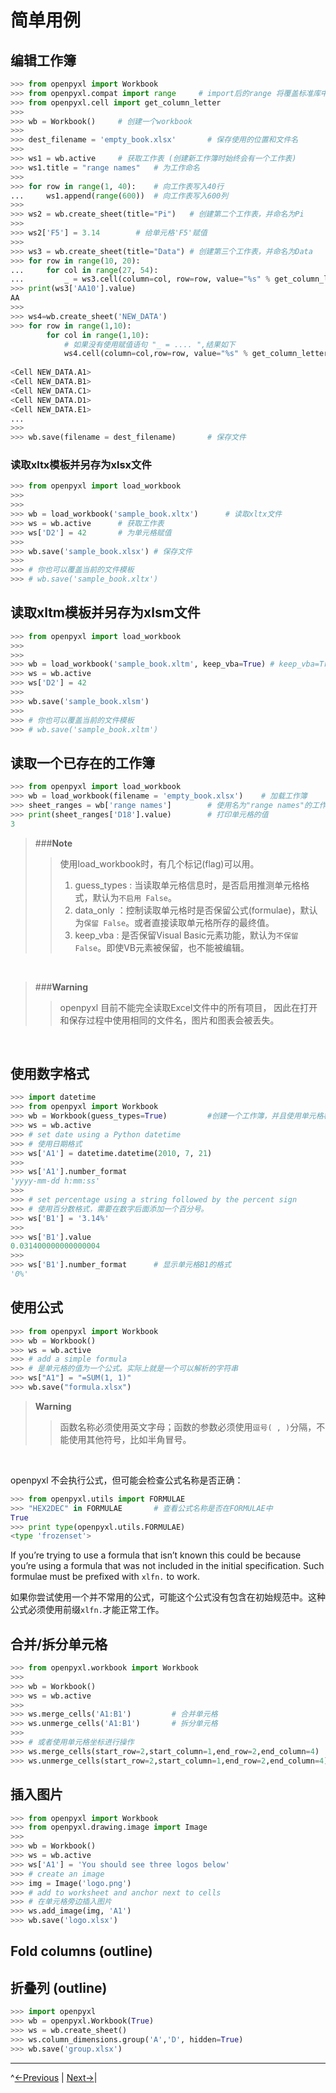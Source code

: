 # 简单用例

## 编辑工作簿

```python
>>> from openpyxl import Workbook
>>> from openpyxl.compat import range     # import后的range 将覆盖标准库中的range函数
>>> from openpyxl.cell import get_column_letter
>>>
>>> wb = Workbook()     # 创建一个workbook
>>>
>>> dest_filename = 'empty_book.xlsx'       # 保存使用的位置和文件名
>>>
>>> ws1 = wb.active     # 获取工作表 (创建新工作簿时始终会有一个工作表)
>>> ws1.title = "range names"   # 为工作命名
>>>
>>> for row in range(1, 40):    # 向工作表写入40行
...     ws1.append(range(600))  # 向工作表写入600列
>>>
>>> ws2 = wb.create_sheet(title="Pi")   # 创建第二个工作表，并命名为Pi
>>>
>>> ws2['F5'] = 3.14        # 给单元格'F5'赋值
>>>
>>> ws3 = wb.create_sheet(title="Data") # 创建第三个工作表，并命名为Data
>>> for row in range(10, 20):
...     for col in range(27, 54):
...         _ = ws3.cell(column=col, row=row, value="%s" % get_column_letter(col)) # 将单元格的列名作为单元格的值
>>> print(ws3['AA10'].value)
AA
>>>
>>> ws4=wb.create_sheet('NEW_DATA')
>>> for row in range(1,10):
        for col in range(1,10):
            # 如果没有使用赋值语句 "_ = .... ",结果如下
            ws4.cell(column=col,row=row, value="%s" % get_column_letter(col))
            
<Cell NEW_DATA.A1>
<Cell NEW_DATA.B1>
<Cell NEW_DATA.C1>
<Cell NEW_DATA.D1>
<Cell NEW_DATA.E1>
...
>>> 
>>> wb.save(filename = dest_filename)       # 保存文件
```


### 读取xltx模板并另存为xlsx文件

```python
>>> from openpyxl import load_workbook
>>>
>>>
>>> wb = load_workbook('sample_book.xltx')      # 读取xltx文件
>>> ws = wb.active      # 获取工作表
>>> ws['D2'] = 42       # 为单元格赋值
>>>
>>> wb.save('sample_book.xlsx') # 保存文件
>>>
>>> # 你也可以覆盖当前的文件模板
>>> # wb.save('sample_book.xltx')
```


## 读取xltm模板并另存为xlsm文件

```python
>>> from openpyxl import load_workbook
>>>
>>>
>>> wb = load_workbook('sample_book.xltm', keep_vba=True) # keep_vba=True 保留vba代码
>>> ws = wb.active 
>>> ws['D2'] = 42 
>>>
>>> wb.save('sample_book.xlsm') 
>>>
>>> # 你也可以覆盖当前的文件模板
>>> # wb.save('sample_book.xltm')
```

## 读取一个已存在的工作簿

```python
>>> from openpyxl import load_workbook
>>> wb = load_workbook(filename = 'empty_book.xlsx')    # 加载工作簿
>>> sheet_ranges = wb['range names']        # 使用名为"range names"的工作表
>>> print(sheet_ranges['D18'].value)        # 打印单元格的值
3
```


>###**Note**
>>
>> 使用load_workbook时，有几个标记(flag)可以用。
>>
>> 1. guess_types : 当读取单元格信息时，是否启用推测单元格格式，默认为`不启用 False`。
>> 2. data_only ：控制读取单元格时是否保留公式(formulae)，默认为`保留 False`。或者直接读取单元格所存的最终值。
>> 3. keep_vba : 是否保留Visual Basic元素功能，默认为`不保留 False`。即使VB元素被保留，也不能被编辑。

<br>

>###**Warning**
>>
>> openpyxl 目前不能完全读取Excel文件中的所有项目， 因此在打开和保存过程中使用相同的文件名，图片和图表会被丢失。
>> 


<br>


## 使用数字格式

```python
>>> import datetime
>>> from openpyxl import Workbook
>>> wb = Workbook(guess_types=True)         #创建一个工作簿，并且使用单元格格式
>>> ws = wb.active
>>> # set date using a Python datetime
>>> # 使用日期格式
>>> ws['A1'] = datetime.datetime(2010, 7, 21)
>>>
>>> ws['A1'].number_format
'yyyy-mm-dd h:mm:ss'
>>>
>>> # set percentage using a string followed by the percent sign
>>> # 使用百分数格式，需要在数字后面添加一个百分号。
>>> ws['B1'] = '3.14%'
>>>
>>> ws['B1'].value
0.031400000000000004
>>>
>>> ws['B1'].number_format      # 显示单元格B1的格式
'0%'
```

## 使用公式

```python
>>> from openpyxl import Workbook
>>> wb = Workbook()
>>> ws = wb.active
>>> # add a simple formula
>>> # 是单元格的值为一个公式。实际上就是一个可以解析的字符串
>>> ws["A1"] = "=SUM(1, 1)"
>>> wb.save("formula.xlsx")
```

>**Warning**
>>
>> 函数名称必须使用英文字母；函数的参数必须使用`逗号( , )`分隔，不能使用其他符号，比如半角冒号。

<br>

openpyxl 不会执行公式，但可能会检查公式名称是否正确：

```python
>>> from openpyxl.utils import FORMULAE
>>> "HEX2DEC" in FORMULAE       # 查看公式名称是否在FORMULAE中
True
>>> print type(openpyxl.utils.FORMULAE)
<type 'frozenset'>
```

If you’re trying to use a formula that isn’t known this could be because you’re using a formula that was not included in the initial specification. Such formulae must be prefixed with `xlfn.` to work.

如果你尝试使用一个并不常用的公式，可能这个公式没有包含在初始规范中。这种公式必须使用前缀`xlfn.`才能正常工作。


## 合并/拆分单元格

```python
>>> from openpyxl.workbook import Workbook
>>>
>>> wb = Workbook()
>>> ws = wb.active
>>>
>>> ws.merge_cells('A1:B1')         # 合并单元格
>>> ws.unmerge_cells('A1:B1')       # 拆分单元格
>>>
>>> # 或者使用单元格坐标进行操作
>>> ws.merge_cells(start_row=2,start_column=1,end_row=2,end_column=4)
>>> ws.unmerge_cells(start_row=2,start_column=1,end_row=2,end_column=4)
```


## 插入图片

```python
>>> from openpyxl import Workbook
>>> from openpyxl.drawing.image import Image
>>>
>>> wb = Workbook()
>>> ws = wb.active
>>> ws['A1'] = 'You should see three logos below'
>>> # create an image
>>> img = Image('logo.png')
>>> # add to worksheet and anchor next to cells
>>> # 在单元格旁边插入图片
>>> ws.add_image(img, 'A1')
>>> wb.save('logo.xlsx')
```


## Fold columns (outline)
## 折叠列 (outline)

```python
>>> import openpyxl
>>> wb = openpyxl.Workbook(True)
>>> ws = wb.create_sheet()
>>> ws.column_dimensions.group('A','D', hidden=True)
>>> wb.save('group.xlsx')
```

----

^[<-Previous](tutorial.md)  |  [Next->](charts/introduction.md)|